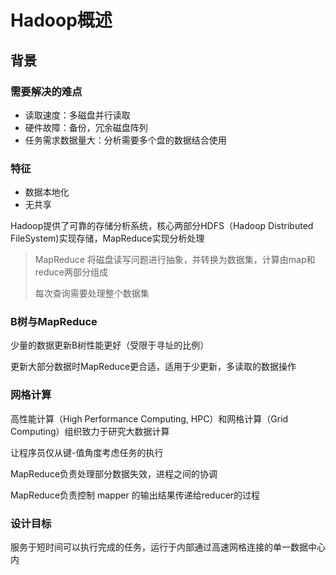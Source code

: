 # Hadoop概述

## 背景

### 需要解决的难点

- 读取速度：多磁盘并行读取
- 硬件故障：备份，冗余磁盘阵列
- 任务需求数据量大：分析需要多个盘的数据结合使用

### 特征

- 数据本地化
- 无共享

Hadoop提供了可靠的存储分析系统，核心两部分HDFS（Hadoop Distributed FileSystem)实现存储，MapReduce实现分析处理

> MapReduce 将磁盘读写问题进行抽象，并转换为数据集，计算由map和reduce两部分组成
>
> 每次查询需要处理整个数据集

### B树与MapReduce

少量的数据更新B树性能更好（受限于寻址的比例）

更新大部分数据时MapReduce更合适，适用于少更新，多读取的数据操作

### 网格计算

高性能计算（High Performance Computing, HPC）和网格计算（Grid Computing）组织致力于研究大数据计算

让程序员仅从键-值角度考虑任务的执行

MapReduce负责处理部分数据失效，进程之间的协调

MapReduce负责控制 mapper 的输出结果传递给reducer的过程

### 设计目标

服务于短时间可以执行完成的任务，运行于内部通过高速网格连接的单一数据中心内

